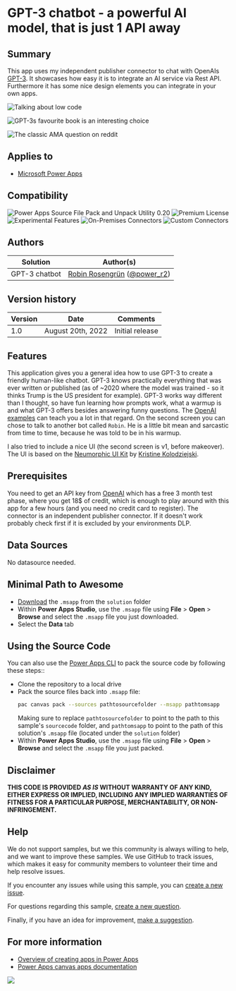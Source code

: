 # GPT-3 chatbot - a powerful AI model, that is just 1 API away

## Summary

This app uses my independent publisher connector to chat with OpenAIs [GPT-3](https://en.wikipedia.org/wiki/GPT-3). It showcases how easy it is to integrate an AI service via Rest API.
Furthermore it has some nice design elements you can integrate in your own apps.

![Talking about low code](./assets/gpt3_lowcode_dialogue.gif)

![GPT-3s favourite book is an interesting choice](./assets/gpt3_favourite_book.png)

![The classic AMA question on reddit](./assets/gpt3_wouldyourather.png)


## Applies to

* [Microsoft Power Apps](https://docs.microsoft.com/powerapps/)


## Compatibility

![Power Apps Source File Pack and Unpack Utility 0.20](https://img.shields.io/badge/Packing%20Tool-0.20-green.svg)
![Premium License](https://img.shields.io/badge/Premium%20License-Not%20Required-green.svg "Premium Power Apps license not required")
![Experimental Features](https://img.shields.io/badge/Experimental%20Features-No-green.svg "Does not rely on experimental features")
![On-Premises Connectors](https://img.shields.io/badge/On--Premises%20Connectors-No-green.svg "Does not use on-premise connectors")
![Custom Connectors](https://img.shields.io/badge/Custom%20Connectors-Not%20Required-green.svg "Does not use custom connectors")

## Authors


Solution|Author(s)
--------|---------
GPT-3 chatbot | [Robin Rosengrün](https://github.com/PowerRobin) ([@power_r2](https://twitter.com/power_r2))

## Version history

Version|Date|Comments
-------|----|--------
1.0|August 20th, 2022|Initial release

## Features

This application gives you a general idea how to use GPT-3 to create a friendly human-like chatbot. GPT-3 knows practically everything that was ever written or published (as of ~2020 where the model was trained - so it thinks Trump is the US president for example).
GPT-3 works way different than I thought, so have fun learning how prompts work, what a warmup is and what GPT-3 offers besides answering funny questions. The [OpenAI examples](https://beta.openai.com/examples/) can teach you a lot in that regard.
On the second screen you can chose to talk to another bot called `Robin`. He is a little bit mean and sarcastic from time to time, because he was told to be in his warmup.

I also tried to include a nice UI (the second screen is v1, before makeover).
The UI is based on the [Neumorphic UI Kit](https://github.com/misskristine94/NeumorphicUIKitDark) by [Kristine Kolodziejski](https://www.kristinekolodziejski.com/).

## Prerequisites

You need to get an API key from [OpenAI](https://openai.com/api/) which has a free 3 month test phase, where you get 18$ of credit, which is enough to play around with this app for a few hours (and you need no credit card to register).
The connector is an independent publisher connector. If it doesn't work probably check first if it is excluded by your environments DLP.

## Data Sources

No datasource needed.

## Minimal Path to Awesome

* [Download](./solution/gpt3-chat.msapp) the `.msapp` from the `solution` folder
* Within **Power Apps Studio**, use the `.msapp` file using **File** > **Open** > **Browse** and select the `.msapp` file you just downloaded.
* Select the **Data** tab

## Using the Source Code

You can also use the [Power Apps CLI](https://docs.microsoft.com/powerapps/developer/data-platform/powerapps-cli) to pack the source code by following these steps::

* Clone the repository to a local drive
* Pack the source files back into `.msapp` file:
  ```bash
  pac canvas pack --sources pathtosourcefolder --msapp pathtomsapp
  ```
  Making sure to replace `pathtosourcefolder` to point to the path to this sample's `sourcecode` folder, and `pathtomsapp` to point to the path of this solution's `.msapp` file (located under the `solution` folder)
* Within **Power Apps Studio**, use the `.msapp` file using **File** > **Open** > **Browse** and select the `.msapp` file you just packed.

## Disclaimer

**THIS CODE IS PROVIDED *AS IS* WITHOUT WARRANTY OF ANY KIND, EITHER EXPRESS OR IMPLIED, INCLUDING ANY IMPLIED WARRANTIES OF FITNESS FOR A PARTICULAR PURPOSE, MERCHANTABILITY, OR NON-INFRINGEMENT.**

## Help

We do not support samples, but we this community is always willing to help, and we want to improve these samples. We use GitHub to track issues, which makes it easy for  community members to volunteer their time and help resolve issues.

If you encounter any issues while using this sample, you can [create a new issue](https://github.com/pnp/powerapps-samples/issues/new?assignees=&labels=Needs%3A+Triage+%3Amag%3A%2Ctype%3Abug-suspected&template=bug-report.yml&sample=YOURSAMPLENAME&authors=@YOURGITHUBUSERNAME&title=YOURSAMPLENAME%20-%20).

For questions regarding this sample, [create a new question](https://github.com/pnp/powerapps-samples/issues/new?assignees=&labels=Needs%3A+Triage+%3Amag%3A%2Ctype%3Abug-suspected&template=question.yml&sample=YOURSAMPLENAME&authors=@YOURGITHUBUSERNAME&title=YOURSAMPLENAME%20-%20).

Finally, if you have an idea for improvement, [make a suggestion](https://github.com/pnp/powerapps-samples/issues/new?assignees=&labels=Needs%3A+Triage+%3Amag%3A%2Ctype%3Abug-suspected&template=suggestion.yml&sample=YOURSAMPLENAME&authors=@YOURGITHUBUSERNAME&title=YOURSAMPLENAME%20-%20).

## For more information

- [Overview of creating apps in Power Apps](https://docs.microsoft.com/powerapps/maker/)
- [Power Apps canvas apps documentation](https://docs.microsoft.com/en-us/powerapps/maker/canvas-apps/)


<img src="https://telemetry.sharepointpnp.com/powerapps-samples/samples/readme-template" />


